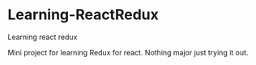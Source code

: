# Learning-ReactRedux
Learning react redux

Mini project for learning Redux for react.
Nothing major just trying it out.